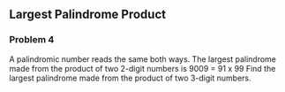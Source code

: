 ## Largest Palindrome Product
### Problem 4

A palindromic number reads the same both ways. The largest palindrome made from the product of two 2-digit numbers is 9009 = 91 x 99
Find the largest palindrome made from the product of two 3-digit numbers.
